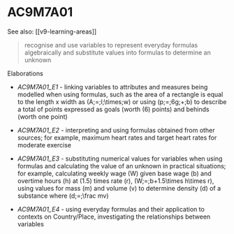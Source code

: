 
# AC9M7A01 

See also: [[v9-learning-areas]]

> recognise and use variables to represent everyday formulas algebraically and substitute values into formulas to determine an unknown

Elaborations


- _AC9M7A01_E1_ - linking variables to attributes and measures being modelled when using formulas, such as the area of a rectangle is equal to the length x width as \(A\;=\;l\;\times\;w\) or using \(p\;=\;6g\;+\;b\) to describe a total of points expressed as goals (worth \(6\) points) and behinds (worth one point)

- _AC9M7A01_E2_ - interpreting and using formulas obtained from other sources; for example, maximum heart rates and target heart rates for moderate exercise

- _AC9M7A01_E3_ - substituting numerical values for variables when using formulas and calculating the value of an unknown in practical situations; for example, calculating weekly wage \(W\) given base wage \(b\) and overtime hours \(h\) at \(1.5\) times rate \(r\), \(W\;=\;b+1.5\times h\times r\), using values for mass \(m\) and volume \(v\) to determine density \(d\) of a substance where \(d\;=\;\frac mv\)

- _AC9M7A01_E4_ - using everyday formulas and their application to contexts on Country/Place, investigating the relationships between variables
